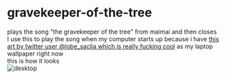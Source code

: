 # gravekeeper-of-the-tree
plays the song "the gravekeeper of the tree" from maimai and then closes\
I use this to play the song when my computer starts up because i have [this art by twitter user @lobe_saclia which is really fucking cool](https://x.com/lobe_saclia/status/1861111416763154765) as my laptop wallpaper right now \
this is how it looks\
![desktop](/media/desktop.png)
